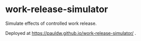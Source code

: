 # work-release-simulator
Simulate effects of controlled work release.

Deployed at https://pauldw.github.io/work-release-simulator/ .